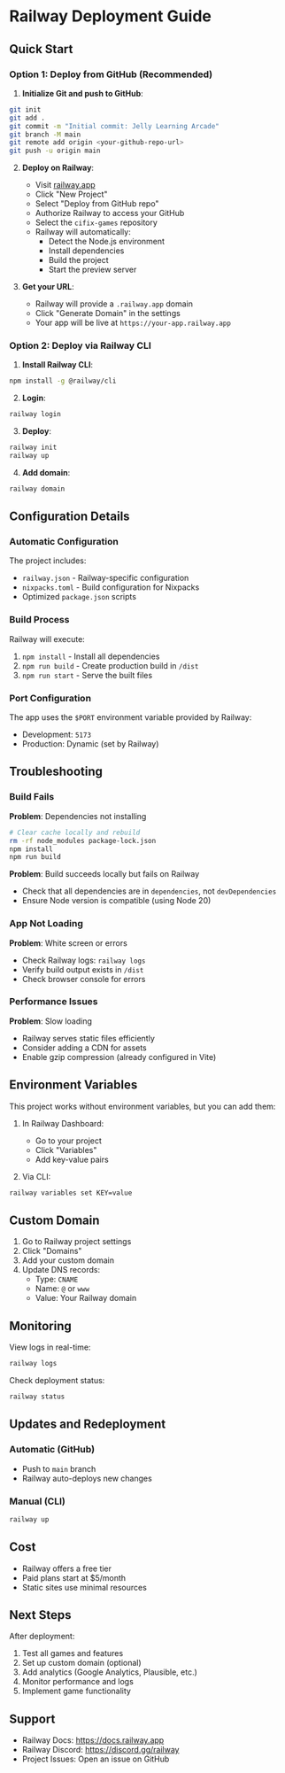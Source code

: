 # Railway Deployment Guide

## Quick Start

### Option 1: Deploy from GitHub (Recommended)

1. **Initialize Git and push to GitHub**:
```bash
git init
git add .
git commit -m "Initial commit: Jelly Learning Arcade"
git branch -M main
git remote add origin <your-github-repo-url>
git push -u origin main
```

2. **Deploy on Railway**:
   - Visit [railway.app](https://railway.app)
   - Click "New Project"
   - Select "Deploy from GitHub repo"
   - Authorize Railway to access your GitHub
   - Select the `cifix-games` repository
   - Railway will automatically:
     - Detect the Node.js environment
     - Install dependencies
     - Build the project
     - Start the preview server

3. **Get your URL**:
   - Railway will provide a `.railway.app` domain
   - Click "Generate Domain" in the settings
   - Your app will be live at `https://your-app.railway.app`

### Option 2: Deploy via Railway CLI

1. **Install Railway CLI**:
```bash
npm install -g @railway/cli
```

2. **Login**:
```bash
railway login
```

3. **Deploy**:
```bash
railway init
railway up
```

4. **Add domain**:
```bash
railway domain
```

## Configuration Details

### Automatic Configuration

The project includes:
- `railway.json` - Railway-specific configuration
- `nixpacks.toml` - Build configuration for Nixpacks
- Optimized `package.json` scripts

### Build Process

Railway will execute:
1. `npm install` - Install all dependencies
2. `npm run build` - Create production build in `/dist`
3. `npm run start` - Serve the built files

### Port Configuration

The app uses the `$PORT` environment variable provided by Railway:
- Development: `5173`
- Production: Dynamic (set by Railway)

## Troubleshooting

### Build Fails

**Problem**: Dependencies not installing
```bash
# Clear cache locally and rebuild
rm -rf node_modules package-lock.json
npm install
npm run build
```

**Problem**: Build succeeds locally but fails on Railway
- Check that all dependencies are in `dependencies`, not `devDependencies`
- Ensure Node version is compatible (using Node 20)

### App Not Loading

**Problem**: White screen or errors
- Check Railway logs: `railway logs`
- Verify build output exists in `/dist`
- Check browser console for errors

### Performance Issues

**Problem**: Slow loading
- Railway serves static files efficiently
- Consider adding a CDN for assets
- Enable gzip compression (already configured in Vite)

## Environment Variables

This project works without environment variables, but you can add them:

1. In Railway Dashboard:
   - Go to your project
   - Click "Variables"
   - Add key-value pairs

2. Via CLI:
```bash
railway variables set KEY=value
```

## Custom Domain

1. Go to Railway project settings
2. Click "Domains"
3. Add your custom domain
4. Update DNS records:
   - Type: `CNAME`
   - Name: `@` or `www`
   - Value: Your Railway domain

## Monitoring

View logs in real-time:
```bash
railway logs
```

Check deployment status:
```bash
railway status
```

## Updates and Redeployment

### Automatic (GitHub)
- Push to `main` branch
- Railway auto-deploys new changes

### Manual (CLI)
```bash
railway up
```

## Cost

- Railway offers a free tier
- Paid plans start at $5/month
- Static sites use minimal resources

## Next Steps

After deployment:
1. Test all games and features
2. Set up custom domain (optional)
3. Add analytics (Google Analytics, Plausible, etc.)
4. Monitor performance and logs
5. Implement game functionality

## Support

- Railway Docs: https://docs.railway.app
- Railway Discord: https://discord.gg/railway
- Project Issues: Open an issue on GitHub
